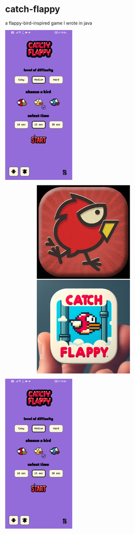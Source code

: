 # catch-flappy

a flappy-bird-inspired game I wrote in java

![Catch Flappy Demo](https://github.com/bugrahankaramollaoglu/catch-flappy/blob/main/catchFlappy.gif)

<div align="center">
  <img src="https://github.com/bugrahankaramollaoglu/catch-flappy/blob/main/aa.jpeg" width="300" alt="Screenshot AA">
  <img src="https://github.com/bugrahankaramollaoglu/catch-flappy/blob/main/bb.jpeg" width="300" alt="Screenshot BB">
</div>

![Alt Text](https://github.com/bugrahankaramollaoglu/catch-flappy/blob/main/catchFlappy.gif)


